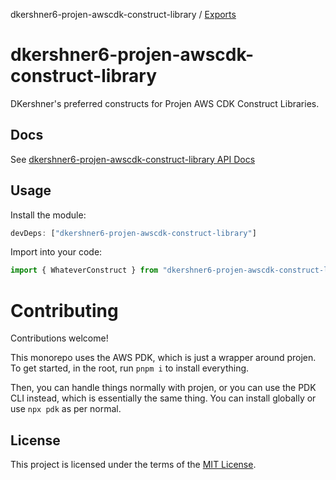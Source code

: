 dkershner6-projen-awscdk-construct-library / [Exports](modules.md)

# dkershner6-projen-awscdk-construct-library

DKershner's preferred constructs for Projen AWS CDK Construct Libraries.

## Docs

See [dkershner6-projen-awscdk-construct-library API Docs](docs/modules.md)

## Usage

Install the module:

```typescript
devDeps: ["dkershner6-projen-awscdk-construct-library"]
```

Import into your code:

```typescript
import { WhateverConstruct } from "dkershner6-projen-awscdk-construct-library";
```

# Contributing

Contributions welcome!

This monorepo uses the AWS PDK, which is just a wrapper around projen. To get started, in the root, run `pnpm i` to install everything.

Then, you can handle things normally with projen, or you can use the PDK CLI instead, which is essentially the same thing. You can install globally or use `npx pdk` as per normal.

## License

This project is licensed under the terms of the [MIT License](LICENSE.md).
